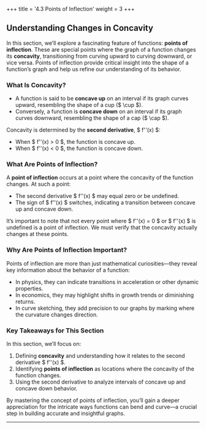 +++
title = '4.3 Points of Inflection'
weight = 3
+++

## Understanding Changes in Concavity

In this section, we’ll explore a fascinating feature of functions: **points of inflection**. These are special points where the graph of a function changes its **concavity**, transitioning from curving upward to curving downward, or vice versa. Points of inflection provide critical insight into the shape of a function’s graph and help us refine our understanding of its behavior.

### What Is Concavity?

- A function is said to be **concave up** on an interval if its graph curves upward, resembling the shape of a cup ($ \cup $).
- Conversely, a function is **concave down** on an interval if its graph curves downward, resembling the shape of a cap ($ \cap $).

Concavity is determined by the **second derivative**, $ f''(x) $:
- When $ f''(x) > 0 $, the function is concave up.
- When $ f''(x) < 0 $, the function is concave down.

### What Are Points of Inflection?

A **point of inflection** occurs at a point where the concavity of the function changes. At such a point:
- The second derivative $ f''(x) $ may equal zero or be undefined.
- The sign of $ f''(x) $ switches, indicating a transition between concave up and concave down.

It’s important to note that not every point where $ f''(x) = 0 $ or $ f''(x) $ is undefined is a point of inflection. We must verify that the concavity actually changes at these points.

### Why Are Points of Inflection Important?

Points of inflection are more than just mathematical curiosities—they reveal key information about the behavior of a function:
- In physics, they can indicate transitions in acceleration or other dynamic properties.
- In economics, they may highlight shifts in growth trends or diminishing returns.
- In curve sketching, they add precision to our graphs by marking where the curvature changes direction.

### Key Takeaways for This Section

In this section, we’ll focus on:
1. Defining **concavity** and understanding how it relates to the second derivative $ f''(x) $.
2. Identifying **points of inflection** as locations where the concavity of the function changes.
3. Using the second derivative to analyze intervals of concave up and concave down behavior.

By mastering the concept of points of inflection, you’ll gain a deeper appreciation for the intricate ways functions can bend and curve—a crucial step in building accurate and insightful graphs.

---